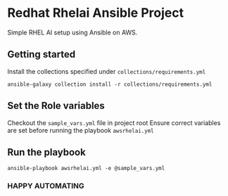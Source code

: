 # Redhat Rhelai Ansible Project

Simple RHEL AI setup using Ansible on AWS.

## Getting started
Install the collections specified under `collections/requirements.yml`
```
ansible-galaxy collection install -r collections/requirements.yml
```

## Set the Role variables

Checkout the `sample_vars.yml` file in project root
Ensure correct variables are set before running the playbook `awsrhelai.yml`

## Run the playbook

```
ansible-playbook awsrhelai.yml -e @sample_vars.yml
```

### HAPPY AUTOMATING ###
